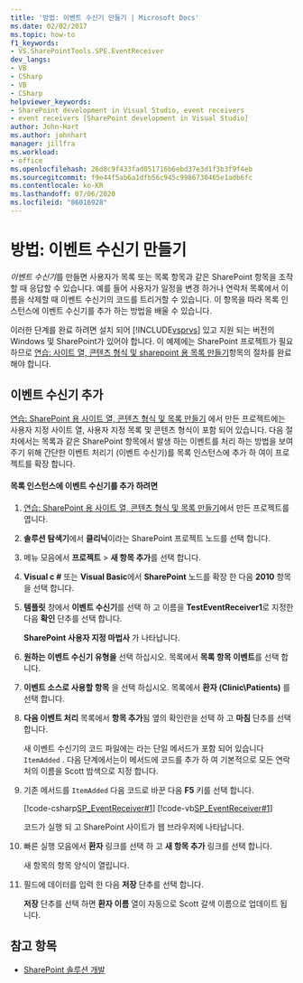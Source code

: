 ```yaml
---
title: '방법: 이벤트 수신기 만들기 | Microsoft Docs'
ms.date: 02/02/2017
ms.topic: how-to
f1_keywords:
- VS.SharePointTools.SPE.EventReceiver
dev_langs:
- VB
- CSharp
- VB
- CSharp
helpviewer_keywords:
- SharePoint development in Visual Studio, event receivers
- event receivers [SharePoint development in Visual Studio]
author: John-Hart
ms.author: johnhart
manager: jillfra
ms.workload:
- office
ms.openlocfilehash: 26d8c9f433fad051716b6ebd37e3d1f3b3f9f4eb
ms.sourcegitcommit: f9e44f5ab6a1dfb56c945c9986730465e1adb6fc
ms.contentlocale: ko-KR
ms.lasthandoff: 07/06/2020
ms.locfileid: "86016928"
---
```

# <a name="how-to-create-an-event-receiver"></a>방법: 이벤트 수신기 만들기
  *이벤트 수신기*를 만들면 사용자가 목록 또는 목록 항목과 같은 SharePoint 항목을 조작할 때 응답할 수 있습니다. 예를 들어 사용자가 일정을 변경 하거나 연락처 목록에서 이름을 삭제할 때 이벤트 수신기의 코드를 트리거할 수 있습니다. 이 항목을 따라 목록 인스턴스에 이벤트 수신기를 추가 하는 방법을 배울 수 있습니다.

 이러한 단계를 완료 하려면 설치 되어 [!INCLUDE[vsprvs](../sharepoint/includes/vsprvs-md.md)] 있고 지원 되는 버전의 Windows 및 SharePoint가 있어야 합니다. 이 예제에는 SharePoint 프로젝트가 필요 하므로 [연습: 사이트 열, 콘텐츠 형식 및 sharepoint 용 목록 만들기](../sharepoint/walkthrough-create-a-site-column-content-type-and-list-for-sharepoint.md)항목의 절차를 완료 해야 합니다.

## <a name="adding-an-event-receiver"></a>이벤트 수신기 추가
 [연습: SharePoint 용 사이트 열, 콘텐츠 형식 및 목록 만들기](../sharepoint/walkthrough-create-a-site-column-content-type-and-list-for-sharepoint.md) 에서 만든 프로젝트에는 사용자 지정 사이트 열, 사용자 지정 목록 및 콘텐츠 형식이 포함 되어 있습니다. 다음 절차에서는 목록과 같은 SharePoint 항목에서 발생 하는 이벤트를 처리 하는 방법을 보여 주기 위해 간단한 이벤트 처리기 (이벤트 수신기)를 목록 인스턴스에 추가 하 여이 프로젝트를 확장 합니다.

#### <a name="to-add-an-event-receiver-to-the-list-instance"></a>목록 인스턴스에 이벤트 수신기를 추가 하려면

1. [연습: SharePoint 용 사이트 열, 콘텐츠 형식 및 목록 만들기](../sharepoint/walkthrough-create-a-site-column-content-type-and-list-for-sharepoint.md)에서 만든 프로젝트를 엽니다.

2. **솔루션 탐색기**에서 **클리닉**이라는 SharePoint 프로젝트 노드를 선택 합니다.

3. 메뉴 모음에서 **프로젝트**  >  **새 항목 추가**를 선택 합니다.

4. **Visual c #** 또는 **Visual Basic**에서 **SharePoint** 노드를 확장 한 다음 **2010** 항목을 선택 합니다.

5. **템플릿** 창에서 **이벤트 수신기**를 선택 하 고 이름을 **TestEventReceiver1**로 지정한 다음 **확인** 단추를 선택 합니다.

     **SharePoint 사용자 지정 마법사** 가 나타납니다.

6. **원하는 이벤트 수신기 유형을** 선택 하십시오. 목록에서 **목록 항목 이벤트**를 선택 합니다.

7. **이벤트 소스로 사용할 항목** 을 선택 하십시오. 목록에서 **환자 (Clinic\Patients)** 를 선택 합니다.

8. **다음 이벤트 처리** 목록에서 **항목 추가**됨 옆의 확인란을 선택 하 고 **마침** 단추를 선택 합니다.

     새 이벤트 수신기의 코드 파일에는 라는 단일 메서드가 포함 되어 있습니다 `ItemAdded` . 다음 단계에서는이 메서드에 코드를 추가 하 여 기본적으로 모든 연락처의 이름을 Scott 밤색으로 지정 합니다.

9. 기존 메서드를 `ItemAdded` 다음 코드로 바꾼 다음 **F5** 키를 선택 합니다.

     [!code-csharp[SP_EventReceiver#1](../sharepoint/codesnippet/CSharp/CustomField1/TestEventReceiver1/TestEventReceiver1.cs#1)]
     [!code-vb[SP_EventReceiver#1](../sharepoint/codesnippet/VisualBasic/CustomField1_VB/EventReceiver1/EventReceiver1.vb#1)]

     코드가 실행 되 고 SharePoint 사이트가 웹 브라우저에 나타납니다.

10. 빠른 실행 모음에서 **환자** 링크를 선택 하 고 **새 항목 추가** 링크를 선택 합니다.

     새 항목의 항목 양식이 열립니다.

11. 필드에 데이터를 입력 한 다음 **저장** 단추를 선택 합니다.

     **저장** 단추를 선택 하면 **환자 이름** 열이 자동으로 Scott 갈색 이름으로 업데이트 됩니다.

## <a name="see-also"></a>참고 항목

- [SharePoint 솔루션 개발](../sharepoint/developing-sharepoint-solutions.md)